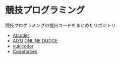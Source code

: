 # 競技プログラミング

競技プログラミングの提出コードをまとめたリポジトリ

* [Atcoder](https://atcoder.jp/?lang=ja)
* [AIZU ONLINE DUDGE](https://onlinejudge.u-aizu.ac.jp/courses/list)
* [yukicoder](https://yukicoder.me/)
* [Codeforces](https://codeforces.com/)

